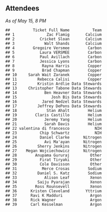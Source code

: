 ## Attendees

_As of May 15, 8 PM_


    ##          Ticket Full Name          Team
    ## 1              Zac Flamig       Calcium
    ## 2           Cricket Sloan       Calcium
    ## 3             Walt Shands       Calcium
    ## 4        Gregoire Versmee        Carbon
    ## 5           Laura VERSMEE        Carbon
    ## 6           Paul Avillach        Carbon
    ## 7           Jessica Lyons        Carbon
    ## 8            Rayna Harris        Copper
    ## 9            Brad Chapman        Copper
    ## 10     Sarah Wait Zaranek        Copper
    ## 11         Rebecca Calisi        Copper
    ## 12         Kristin Ardlie Data Stewards
    ## 13     Christopher Tabone Data Stewards
    ## 14            Ben Heavner Data Stewards
    ## 15               Josh Bis Data Stewards
    ## 16           Jared Nedzel Data Stewards
    ## 17         Jeffrey DePons Data Stewards
    ## 18             Stan Ahalt        Helium
    ## 19        Claris Castillo        Helium
    ## 20            Jeremy Yang        Helium
    ## 21            Sarah Davis        Helium
    ## 22 valentina di francesco           NIH
    ## 23          Chip Schwartz           NIH
    ## 24          Daniel Clarke      Nitrogen
    ## 25            Avi Ma'ayan      Nitrogen
    ## 26         Sherry Jenkins      Nitrogen
    ## 27    Megan Wojciechowicz      Nitrogen
    ## 28        Anupama Gururaj         Other
    ## 29          Firat Tiryaki         Other
    ## 30          Cole Davisson         Other
    ## 31           Merce Crosas        Sodium
    ## 32         Daniel S. Katz        Sodium
    ## 33            Alison Leaf         Xenon
    ## 34         Saiju Pyarajan         Xenon
    ## 35        Ross Rounsevell         Xenon
    ## 36      Kristen Cleveland       Yttrium
    ## 37      Ravi K Madduri            Argon
    ## 38      Rick Wagner               Argon
    ## 39      Carl Kesselman            Argon
